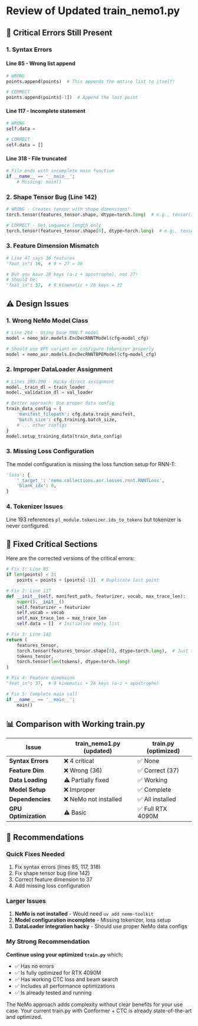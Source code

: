 # Review of Updated train_nemo1.py

## 🚨 Critical Errors Still Present

### 1. **Syntax Errors**

#### Line 85 - Wrong list append
```python
# WRONG
points.append(points)  # This appends the entire list to itself!

# CORRECT
points.append(points[-1])  # Append the last point
```

#### Line 117 - Incomplete statement
```python
# WRONG
self.data =

# CORRECT
self.data = []
```

#### Line 318 - File truncated
```python
# File ends with incomplete main function
if __name__ == '__main__':
    # Missing: main()
```

### 2. **Shape Tensor Bug (Line 142)**
```python
# WRONG - Creates tensor with shape dimensions!
torch.tensor(features_tensor.shape, dtype=torch.long)  # e.g., tensor([100, 36])

# CORRECT - Get sequence length only
torch.tensor(features_tensor.shape[0], dtype=torch.long)  # e.g., tensor(100)
```

### 3. **Feature Dimension Mismatch**
```python
# Line 47 says 36 features
"feat_in": 36,  # 9 + 27 = 36

# But you have 28 keys (a-z + apostrophe), not 27!
# Should be:
"feat_in": 37,  # 9 kinematic + 28 keys = 37
```

## ⚠️ Design Issues

### 1. **Wrong NeMo Model Class**
```python
# Line 284 - Using base RNN-T model
model = nemo_asr.models.EncDecRNNTModel(cfg=model_cfg)

# Should use BPE variant or configure tokenizer properly
model = nemo_asr.models.EncDecRNNTBPEModel(cfg=model_cfg)
```

### 2. **Improper DataLoader Assignment**
```python
# Lines 289-290 - Hacky direct assignment
model._train_dl = train_loader
model._validation_dl = val_loader

# Better approach: Use proper data config
train_data_config = {
    'manifest_filepath': cfg.data.train_manifest,
    'batch_size': cfg.training.batch_size,
    # ... other configs
}
model.setup_training_data(train_data_config)
```

### 3. **Missing Loss Configuration**
The model configuration is missing the loss function setup for RNN-T:
```python
'loss': {
    '_target_': 'nemo.collections.asr.losses.rnnt.RNNTLoss',
    'blank_idx': 0,
}
```

### 4. **Tokenizer Issues**
Line 193 references `pl_module.tokenizer.ids_to_tokens` but tokenizer is never configured.

## 🔧 Fixed Critical Sections

Here are the corrected versions of the critical errors:

```python
# Fix 1: Line 85
if len(points) < 2:
    points = points + [points[-1]]  # Duplicate last point

# Fix 2: Line 117
def __init__(self, manifest_path, featurizer, vocab, max_trace_len):
    super().__init__()
    self.featurizer = featurizer
    self.vocab = vocab
    self.max_trace_len = max_trace_len
    self.data = []  # Initialize empty list

# Fix 3: Line 142
return (
    features_tensor,
    torch.tensor(features_tensor.shape[0], dtype=torch.long),  # Just the length
    tokens_tensor,
    torch.tensor(len(tokens), dtype=torch.long)
)

# Fix 4: Feature dimension
"feat_in": 37,  # 9 kinematic + 28 keys (a-z + apostrophe)

# Fix 5: Complete main call
if __name__ == '__main__':
    main()
```

## 📊 Comparison with Working train.py

| Issue | train_nemo1.py (updated) | train.py (optimized) |
|-------|-------------------------|---------------------|
| **Syntax Errors** | ❌ 4 critical | ✅ None |
| **Feature Dim** | ❌ Wrong (36) | ✅ Correct (37) |
| **Data Loading** | ⚠️ Partially fixed | ✅ Working |
| **Model Setup** | ❌ Improper | ✅ Complete |
| **Dependencies** | ❌ NeMo not installed | ✅ All installed |
| **GPU Optimization** | ⚠️ Basic | ✅ Full RTX 4090M |

## 🎯 Recommendations

### Quick Fixes Needed
1. Fix syntax errors (lines 85, 117, 318)
2. Fix shape tensor bug (line 142)
3. Correct feature dimension to 37
4. Add missing loss configuration

### Larger Issues
1. **NeMo is not installed** - Would need `uv add nemo-toolkit`
2. **Model configuration incomplete** - Missing tokenizer, loss setup
3. **DataLoader integration hacky** - Should use proper NeMo data configs

### My Strong Recommendation
**Continue using your optimized `train.py`** which:
- ✅ Has no errors
- ✅ Is fully optimized for RTX 4090M  
- ✅ Has working CTC loss and beam search
- ✅ Includes all performance optimizations
- ✅ Is already tested and running

The NeMo approach adds complexity without clear benefits for your use case. Your current train.py with Conformer + CTC is already state-of-the-art and optimized.
